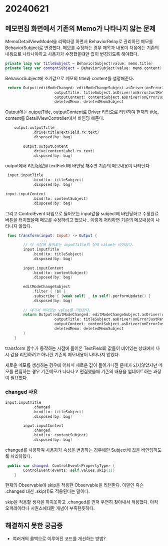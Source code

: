 # 20240621

## 메모편집 화면에서 기존의 Memo가 나타나지 않는 문제

MemoDetailViewModel을 리팩터링 하면서 BehaviorRelay로 관리하던 메모를 BehaviorSubject로 변경했다. 메모를 수정하는 경우 제목과 내용이 처음에는 기존의 내용으로 나타나야하고 사용자가 수정했을떄만 값이 변경되도록 해야했다.

```swift
private lazy var titleSubject = BehaviorSubject(value: memo.title)
private lazy var contentSubject = BehaviorSubject(value: memo.content)
```

BehaviorSubject에 초기값으로 메모의 title과 content를 설정해준다.

```swift
 return Output(editModeChanged: editModeChangeSubject.asDriver(onErrorJustReturn: false),
                      outputTitle: titleSubject.asDriver(onErrorJustReturn: "Some Title"),
                      outputContent: contentSubject.asDriver(onErrorJustReturn: "Some Contents"),
                      deletedMemo: deletedMemoSubject
```

Output에는 outputTitle, outputContent로 Driver<String> 타입으로 리턴하여 현재의 title, content를 DetailViewController에서 바인딩 해준다.

```swift
    output.outputTitle
            .drive(titleTextField.rx.text)
            .disposed(by: bag)
        
        output.outputContent
            .drive(contentLabel.rx.text)
            .disposed(by: bag)
```

output에서 리턴된값을 textField에 바인딩 해주면 기존의 메모내용이 나타난다.

```swift
 input.inputTitle
            .bind(to: titleSubject)
            .disposed(by: bag)
        
input.inputContent
            .bind(to: contentSubject)
            .disposed(by: bag)
```

그리고 ControlEvent<String> 타입으로 들어오는 input값을 subject에 바인딩하고 수정완료 버튼을 터치했을때 메모를 수정하려고 했으나.. 이렇게 처리하면 기존의 메모내용이 나타나지 않았다.

```swift
 func transform(input: Input) -> Output {
				...
        // 이 시점에 들어오는 inputTitle의 실제 value는 비어있다.
        input.inputTitle
            .bind(to: titleSubject)
            .disposed(by: bag)
        
        input.inputContent
            .bind(to: contentSubject)
            .disposed(by: bag)
        
        editModeChangeSubject
            .filter { !$0 }
            .subscribe { [weak self] _ in self?.performUpdate() }
            .disposed(by: bag)
        
        // 여기서 비어있는 value를 리턴한다.
        return Output(editModeChanged: editModeChangeSubject.asDriver(onErrorJustReturn: false),
                      outputTitle: titleSubject.asDriver(onErrorJustReturn: "Some Title"),
                      outputContent: contentSubject.asDriver(onErrorJustReturn: "Some Contents"),
                      deletedMemo: deletedMemoSubject
        )
    }
```

transform 함수가 동작하는 시점에 들어온 TextField의 값들이 비어있는 상태에서 다시 값을 리턴하려고 하니깐 기존의 메모내용이 나타나지 않았다. 

새로운 메모를 생성하는 경우에 어차피 새로운 값이 들어가니깐 문제가 되지않았지만 메모를 편집하는 경우 기존메모가 나타나고 편집했을때 기존의 내용을 업데이트하는 과정이 필요했다.

### changed 사용

```swift
input.inputTitle
            .changed
            .bind(to: titleSubject)
            .disposed(by: bag)
        
        input.inputContent
            .changed
            .bind(to: contentSubject)
            .disposed(by: bag)
```

changed를 사용하여 사용자가 속성을 변경하는 경우에만 Subject에 값을 바인딩하도록 처리하였다.

```swift
 public var changed: ControlEvent<PropertyType> {
        ControlEvent(events: self.values.skip(1))
    }
```

현재의 Observable에 skip을 적용한 Observable을 리턴한다. 이말인 즉슨 .changed 대신 .skip(1)도 적용된다는 말이다. 

skip을 적용할 생각을 하지못하고 .changed를 먼저 우연히 찾아내서 적용했다. 아직 오퍼레이터나 시퀀스에대한 개념이 부족한듯하다.

## 해결하지 못한 궁금증

- 여러개의 콜백으로 이루어진 코드를 개선하는 방법?